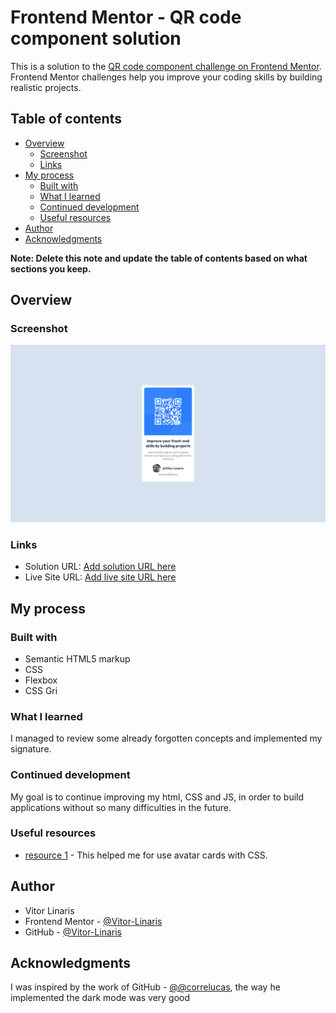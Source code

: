 # Frontend Mentor - QR code component solution

This is a solution to the [QR code component challenge on Frontend Mentor](https://www.frontendmentor.io/challenges/qr-code-component-iux_sIO_H). Frontend Mentor challenges help you improve your coding skills by building realistic projects. 

## Table of contents

- [Overview](#overview)
  - [Screenshot](#screenshot)
  - [Links](#links)
- [My process](#my-process)
  - [Built with](#built-with)
  - [What I learned](#what-i-learned)
  - [Continued development](#continued-development)
  - [Useful resources](#useful-resources)
- [Author](#author)
- [Acknowledgments](#acknowledgments)

**Note: Delete this note and update the table of contents based on what sections you keep.**

## Overview

### Screenshot

![](./design/screenshot.png)


### Links

- Solution URL: [Add solution URL here](https://www.frontendmentor.io/solutions/qr-code-component-bNjrfo8fcy)
- Live Site URL: [Add live site URL here](https://vitor-linaris.github.io/qr-code-component-main/)

## My process

### Built with

- Semantic HTML5 markup
- CSS 
- Flexbox
- CSS Gri


### What I learned

I managed to review some already forgotten concepts and implemented my signature.


### Continued development

My goal is to continue improving my html, CSS and JS, in order to build applications without so many difficulties in the future.

### Useful resources

- [ resource 1](https://www.youtube.com/watch?v=aQ2inFyLguo&t=115s) - This helped me for use avatar cards with CSS.


## Author

- Vitor Linaris
- Frontend Mentor - [@Vitor-Linaris](https://www.frontendmentor.io/profile/Vitor-Linaris)
- GitHub - [@Vitor-Linaris](https://github.com/Vitor-Linaris)


## Acknowledgments

I was inspired by the work of GitHub - [@@correlucas](https://www.frontendmentor.io/profile/correlucas), the way he implemented the dark mode was very good
